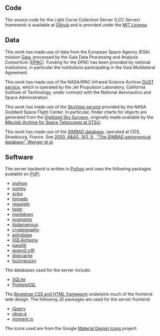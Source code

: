 ## Code

The source code for the Light Curve Collection Server (LCC Server) framework is
available at [Github](https://github.com/waqasbhatti/lcc-server) and is provided
under the [MIT
License](https://github.com/waqasbhatti/lcc-server/blob/master/LICENSE).

## Data

This work has made use of data from the European Space Agency (ESA) mission
[Gaia](https://www.cosmos.esa.int/gaia), processed by the Gaia Data Processing
and Analysis Consortium
([DPAC](https://www.cosmos.esa.int/web/gaia/dpac/consortium)). Funding for the
DPAC has been provided by national institutions, in particular the institutions
participating in the Gaia Multilateral Agreement.

This work has made use of the NASA/IPAC Infrared Science Archive [DUST
service](http://irsa.ipac.caltech.edu/applications/DUST/), which is operated by
the Jet Propulsion Laboratory, California Institute of Technology, under
contract with the National Aeronautics and Space Administration.

This work has made use of the [SkyView
service](https://skyview.gsfc.nasa.gov/current/cgi/titlepage.pl) provided by the
NASA Goddard Space Flight Center. In particular, finder charts for objects are
generated from the [Digitized Sky
Surveys](http://archive.stsci.edu/dss/acknowledging.html), originally made
available by the [Mikulski Archive for Space Telescopes at
STScI](http://archive.stsci.edu/).

This work has made use of the [SIMBAD
database](http://simbad.u-strasbg.fr/simbad), operated at CDS, Strasbourg,
France. See [2000, A&AS, 143, 9 , "The SIMBAD astronomical database", Wenger et
al](http://adsabs.harvard.edu/abs/2000A%26AS..143....9W).

## Software

The server backend is written in [Python](https://www.python.org) and uses the
following packages available on [PyPi](https://pypi.org):

- [ipython](http://ipython.org/)
- [numpy](http://www.numpy.org/)
- [scipy](http://www.scipy.org)
- [tornado](http://www.tornadoweb.org/en/stable/)
- [requests](http://docs.python-requests.org/en/master/)
- [tqdm](https://tqdm.github.io/)
- [markdown](https://python-markdown.github.io/)
- [pygments](http://pygments.org/)
- [itsdangerous](https://www.palletsprojects.com/p/itsdangerous/)
- [cryptography](https://cryptography.io/en/latest/)
- [astrobase](https://github.com/waqasbhatti/astrobase)
- [SQLAlchemy](http://www.sqlalchemy.org/)
- [passlib](https://passlib.readthedocs.io/en/stable/)
- [argon2-cffi](https://argon2-cffi.readthedocs.io/en/stable/)
- [diskcache](https://github.com/grantjenks/python-diskcache)
- [fuzzywuzzy](https://github.com/seatgeek/fuzzywuzzy)

The databases used for the server include:

- [SQLite](https://www.sqlite.org)
- [PostgreSQL](https://www.postgresql.org)

The [Bootstrap CSS and HTML framework](https://getbootstrap.com/) underpins much
of the frontend web design. The following JS packages are used for the server
frontend:

- [jQuery](https://jquery.com)
- [oboe.js](http://oboejs.com/)
- [moment.js](http://momentjs.com/)

The icons used are from the Google [Material Design
Icons](https://material.io/tools/icons/?style=baseline) project.
